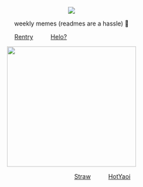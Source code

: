 
<div id="header" align="center">

![](https://komarev.com/ghpvc/?username=destroy-boys&style=plastic&color=lightgrey&label=_baes_&base=1000)

<div id="header" align="center">

weekly memes (readmes are a hassle) 🐛

<div id="header" align="center">

[Rentry](https://rentry.co/lordless)⠀⠀⠀⠀[Helo?](https://en.m.wikipedia.org/wiki/Lee_Do-hyun)⠀⠀⠀⠀⠀⠀⠀⠀⠀⠀⠀⠀⠀⠀

<div id="header" align="center">

<img src=https://i.postimg.cc/mk41DCQ5/000a3f06f420665e68d59af9a82747f7.jpg width="300" height="280">

<div id="header" align="center">

⠀⠀⠀⠀⠀⠀⠀⠀⠀⠀⠀⠀⠀⠀[Straw](https://4megz.straw.page)⠀⠀⠀⠀[HotYaoi](https://github.com/5uguru)
